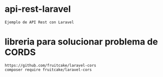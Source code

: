 # api-rest-laravel
    Ejemplo de API Rest con Laravel



# libreria para solucionar problema de CORDS
    https://github.com/fruitcake/laravel-cors
    composer require fruitcake/laravel-cors

